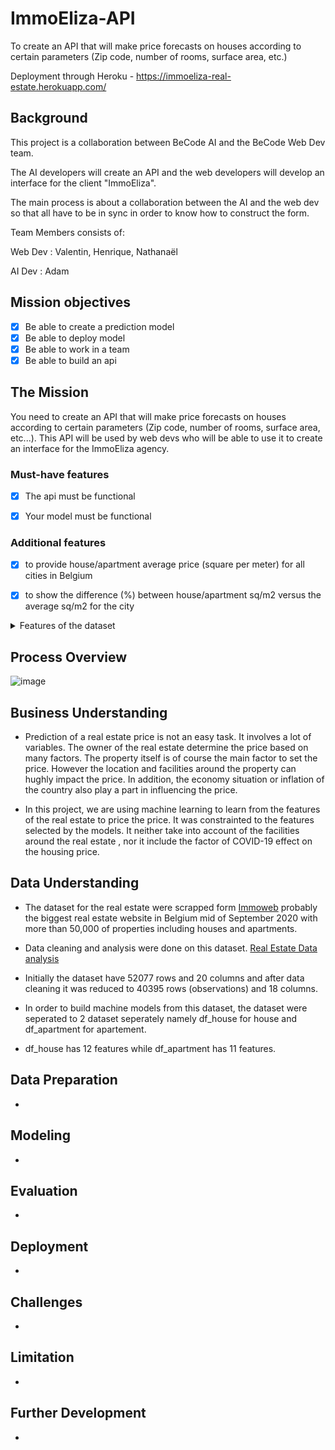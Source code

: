 # ImmoEliza-API

To create an API that will make price forecasts on houses according to certain parameters (Zip code, number of rooms, surface area, etc.)

Deployment through Heroku - https://immoeliza-real-estate.herokuapp.com/


## Background

This project is a collaboration between BeCode AI and the BeCode Web 
Dev team.

The AI developers will create an API and the web developers will develop an interface for the client "ImmoEliza". 

The main process is about a collaboration between the AI and the web dev so that all have to be in sync in order to know how to construct the form.

Team Members consists of: 

Web Dev : Valentin, Henrique, Nathanaël 

AI Dev 	: Adam 

    
## Mission objectives  

- [X] Be able to create a prediction model
- [X] Be able to deploy model
- [X] Be able to work in a team
- [X] Be able to build an api

## The Mission

You need to create an API that will make price forecasts on houses according to certain parameters (Zip code, number of rooms, surface area, etc...). This API will be used by web devs who will be able to use it to create an interface for the ImmoEliza agency.


### Must-have features

- [X] The api must be functional 
- [X] Your model must be functional


### Additional features

- [X] to provide house/apartment average price (square per meter) for all cities in Belgium
- [X] to show the difference (%) between house/apartment sq/m2 versus the average sq/m2 for the city



<details>
  <summary>Features of the dataset</summary>
 
<li> **postal_code** *str*: Postal code of city.</li>
<li> **city_name** *str*: city names in Belgium.</li>
<li> **number_of_rooms** *int*: The number of rooms of the property.</li>
<li> **house_area** *int*: The area (m2) of the house (floors).</li>
<li> **fully_equipped_kitchen** *str*: yes/no </li>
<li> **open_fire***str*: yes/no </li>
<li> **terrace** *str*: yes/no </li>
<li> **garden** *str*: yes/no </li>
<li> **number_of_facades** *int*: The number of facades (0 to 4). </li>
<li> **swimming_pool** *str*: yes/no </li>
<li> **state_of_the_building** *str*: as new/good/just renovated/to renovate/unknown </li>
<li> **construction_year** *int*: The property built's year. </li>
<li> **surface_of_the_land** *int*: The area (m2) of the land. (for house only) </li>
 
Our target is:

- **price** *float*: Price (€) of the property. 

</details>

## Process Overview

![image](https://user-images.githubusercontent.com/69633814/100321235-a696e580-2fc2-11eb-9f09-36423760b5b4.png)

## Business Understanding 

* Prediction of a real estate price is not an easy task. It involves a lot of variables. The owner of the real estate determine the price based on many factors. The property itself is of course the main factor to set the price. However the location and facilities around the property can hughly impact the price. In addition, the economy situation or inflation of the country also play a part in influencing the price.

* In this project, we are using machine learning to learn from the features of the real estate to price the price. It was constrainted to the features selected by the models. It neither take into account of the facilities around the real estate , nor it include the factor of COVID-19 effect on the housing price.

## Data Understanding

* The dataset for the real estate were scrapped form [Immoweb](https://www.immoweb.be/) probably the biggest real estate website in Belgium mid of September 2020 with more than 50,000 of properties including houses and apartments.

* Data cleaning and analysis were done on this dataset. [Real Estate Data analysis](https://github.com/kaiyungtan/Real-Estate-data-analysis)

* Initially the dataset have 52077 rows and 20 columns and after data cleaning it was reduced to 40395 rows (observations) and 18 columns.

* In order to build machine models from this dataset, the dataset were seperated to 2 dataset seperately namely df_house for house and df_apartment for apartement.

* df_house has 12 features while df_apartment has 11 features.  


## Data Preparation

*  

## Modeling

*  

## Evaluation

*  


## Deployment

*  

## Challenges

*  


## Limitation

*  

## Further Development

*  




